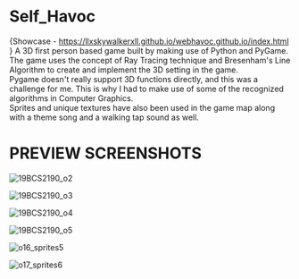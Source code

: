 # Self_Havoc  
{Showcase - https://llxskywalkerxll.github.io/webhavoc.github.io/index.html }
A 3D first person based game built by making use of Python and PyGame. 
The game uses the concept of Ray Tracing technique and Bresenham's Line Algorithm to create and implement the 3D setting in the game.  
Pygame doesn't really support 3D functions directly, and this was a challenge for me. This is why I had to make use of some of the recognized algorithms in Computer Graphics.  
Sprites and unique textures have also been used in the game map along with a theme song and a walking tap sound as well.  

# PREVIEW SCREENSHOTS  
![19BCS2190_o2](https://user-images.githubusercontent.com/79057173/119277194-d35b4b00-bc3b-11eb-8cc5-f7f9dad55399.PNG)

![19BCS2190_o3](https://user-images.githubusercontent.com/79057173/119277196-d5250e80-bc3b-11eb-9880-dd7af6741676.PNG)

![19BCS2190_o4](https://user-images.githubusercontent.com/79057173/119277199-d9512c00-bc3b-11eb-9892-e128da9616bb.PNG)

![19BCS2190_o5](https://user-images.githubusercontent.com/79057173/119277202-da825900-bc3b-11eb-9734-d2148d954f1a.PNG)

![o16_sprites5](https://user-images.githubusercontent.com/79057173/119653919-821ea780-be45-11eb-9810-1c5af564da47.PNG)

![o17_sprites6](https://user-images.githubusercontent.com/79057173/119653926-84810180-be45-11eb-99f8-f59d27e679ef.PNG)
